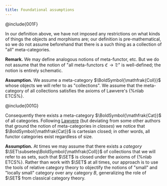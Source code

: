 ```yaml
---
title: Foundational assumptions
---
```


@include{001F}

In our definition above, we have not imposed any restrictions on what kinds of
things the objects and morphisms are; our definition is pre-mathematical, so we
do not assume beforehand that there is a such thing as a collection of "all"
meta-categories.

**Remark.** We may define analogous notions of meta-functor, etc. But we do not
assume that the notion of "all meta-functors $\mathfrak{C}\to\mathfrak{D}$" is
well-defined; the notion is entirely schematic.


**Assumption.** We assume a meta-category $\BoldSymbol{\mathfrak{Coll}}$ whose
objects we will refer to as "collections". We assume that the meta-category of all collections satisfies the axioms of Lawvere's {%nlab ETCS%}.

@include{001G}

Consequently there exists a meta-category $\BoldSymbol{\mathfrak{Cat}}$ of all
categories. Following [Lawvere](http://rfcwalters.blogspot.com/2010/10/old-post-why-are-we-concerned-fw.html) (but deviating from some other authors that
ground the notion of meta-categories in *classes*) we notice that
$\BoldSymbol{\mathfrak{Cat}}$ is cartesian closed; in other words, all functor
categories exist regardless of size.

**Assumption.** At times we may assume that there exists a *category*
$\SET\subseteq\BoldSymbol{\mathfrak{Coll}}$ of collections that we will refer
to as sets, such that $\SET$ is closed under the axioms of {%nlab ETCS%}. Rather than work with $\SET$ at all
times, our approach is to use the tools of relative category theory to
objectify the notions of "small" and "locally small" category over any category
$B$, generalizing the role of $\SET$ from classical category theory.
